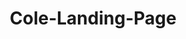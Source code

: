 # Cole-Landing-Page
<!DOCTYPE html>
<html lang="en">
<head>
    <meta charset="UTF-8">
    <meta name="viewport" content="width=device-width, initial-scale=1.0">
    <title>How 6-7 Figure Entrepreneurs Scale to 8-Figures Without Hiring Another Bad Sales Rep</title>
    <style>
        * {
            margin: 0;
            padding: 0;
            box-sizing: border-box;
        }

        html, body {
            overflow-x: hidden;
            font-family: 'Arial', sans-serif;
            line-height: 1.6;
            color: #333;
            background: linear-gradient(135deg, #0f0f23 0%, #1a1a2e 50%, #16213e 100%);
        }

        .container {
            width: 100%;
            max-width: 800px;
            margin: 0 auto;
            padding: 0 20px;
        }

        /* Hero Section */
        .hero {
            background: linear-gradient(135deg, #0f0f23 0%, #1a1a2e 50%, #16213e 100%);
            color: white;
            padding: 60px 0;
            text-align: center;
            position: relative;
            overflow: hidden;
        }

        .hero::before {
            content: '';
            position: absolute;
            top: 0;
            left: 0;
            right: 0;
            bottom: 0;
            background: url('data:image/svg+xml,<svg xmlns="http://www.w3.org/2000/svg" viewBox="0 0 100 100"><defs><radialGradient id="grad1" cx="50%" cy="50%" r="50%"><stop offset="0%" style="stop-color:rgba(255,255,255,0.1);stop-opacity:1" /><stop offset="100%" style="stop-color:rgba(255,255,255,0);stop-opacity:0" /></radialGradient></defs><circle cx="20" cy="20" r="2" fill="rgba(255,255,255,0.3)"/><circle cx="80" cy="40" r="1" fill="rgba(255,255,255,0.2)"/><circle cx="40" cy="80" r="1.5" fill="rgba(255,255,255,0.25)"/></svg>') repeat;
            animation: float 20s ease-in-out infinite;
        }

        @keyframes float {
            0%, 100% { transform: translateY(0px) rotate(0deg); }
            50% { transform: translateY(-20px) rotate(180deg); }
        }

        .preheader {
            font-size: 14px;
            color: #ff6b35;
            font-weight: bold;
            letter-spacing: 1px;
            text-transform: uppercase;
            margin-bottom: 20px;
            animation: slideDown 0.8s ease-out;
        }

        @keyframes slideDown {
            from { opacity: 0; transform: translateY(-30px); }
            to { opacity: 1; transform: translateY(0); }
        }

        .hero h1 {
            font-size: clamp(28px, 5vw, 48px);
            font-weight: bold;
            margin-bottom: 20px;
            line-height: 1.2;
            animation: slideUp 0.8s ease-out 0.2s both;
        }

        @keyframes slideUp {
            from { opacity: 0; transform: translateY(30px); }
            to { opacity: 1; transform: translateY(0); }
        }

        .hero .subheader {
            font-size: clamp(16px, 3vw, 24px);
            margin-bottom: 40px;
            color: #e0e0e0;
            animation: fadeIn 0.8s ease-out 0.4s both;
        }

        @keyframes fadeIn {
            from { opacity: 0; }
            to { opacity: 1; }
        }

        .vsl-container {
            margin: 40px 0;
            animation: scaleIn 0.8s ease-out 0.6s both;
            position: relative;
            z-index: 2;
        }

        @keyframes scaleIn {
            from { opacity: 0; transform: scale(0.8); }
            to { opacity: 1; transform: scale(1); }
        }

        .vsl-icon {
            display: inline-block;
            width: 200px;
            height: 120px;
            background: linear-gradient(135deg, #ff6b35, #f7931e);
            border-radius: 15px;
            position: relative;
            cursor: pointer;
            transition: all 0.3s ease;
            box-shadow: 0 10px 30px rgba(255, 107, 53, 0.3);
            text-decoration: none;
            color: white;
        }

        .vsl-icon:hover {
            transform: translateY(-5px);
            box-shadow: 0 20px 40px rgba(255, 107, 53, 0.4);
        }

        .play-button {
            position: absolute;
            top: 50%;
            left: 50%;
            transform: translate(-50%, -50%);
            width: 0;
            height: 0;
            border-left: 20px solid white;
            border-top: 12px solid transparent;
            border-bottom: 12px solid transparent;
            margin-left: 3px;
        }

        .vsl-text {
            display: block;
            margin-top: 15px;
            font-size: 16px;
            font-weight: bold;
            color: white;
        }

        .cta-primary {
            background: linear-gradient(135deg, #ff6b35, #f7931e);
            color: white;
            padding: 18px 40px;
            font-size: 20px;
            font-weight: bold;
            border: none;
            border-radius: 50px;
            cursor: pointer;
            transition: all 0.3s ease;
            text-transform: uppercase;
            letter-spacing: 1px;
            box-shadow: 0 10px 30px rgba(255, 107, 53, 0.3);
            animation: pulse 2s infinite;
        }

        @keyframes pulse {
            0% { box-shadow: 0 10px 30px rgba(255, 107, 53, 0.3); }
            50% { box-shadow: 0 10px 40px rgba(255, 107, 53, 0.5); }
            100% { box-shadow: 0 10px 30px rgba(255, 107, 53, 0.3); }
        }

        .cta-primary:hover {
            transform: translateY(-3px);
            box-shadow: 0 15px 35px rgba(255, 107, 53, 0.5);
        }

        /* Section Styles */
        .section {
            padding: 80px 0;
            position: relative;
        }

        .section:nth-child(even) {
            background: #f8f9fa;
        }

        .section:nth-child(odd) {
            background: white;
        }

        .section h2 {
            font-size: clamp(24px, 4vw, 36px);
            margin-bottom: 30px;
            color: #1a1a2e;
            text-align: center;
            position: relative;
        }

        .section h2::after {
            content: '';
            display: block;
            width: 60px;
            height: 4px;
            background: linear-gradient(90deg, #ff6b35, #f7931e);
            margin: 20px auto;
            border-radius: 2px;
        }

        .section p {
            font-size: clamp(16px, 2.5vw, 20px);
            margin-bottom: 20px;
            line-height: 1.8;
        }

        .highlight {
            background: linear-gradient(120deg, #ff6b35 0%, #f7931e 100%);
            background-clip: text;
            -webkit-background-clip: text;
            -webkit-text-fill-color: transparent;
            font-weight: bold;
        }

        .bold {
            font-weight: bold;
            color: #1a1a2e;
        }

        .italic {
            font-style: italic;
        }

        /* Bullets */
        .bullets {
            list-style: none;
            margin: 30px 0;
        }

        .bullets li {
            padding: 15px 0;
            border-bottom: 1px solid #eee;
            font-size: 18px;
            line-height: 1.6;
            position: relative;
            padding-left: 30px;
        }

        .bullets li::before {
            content: '✓';
            position: absolute;
            left: 0;
            color: #ff6b35;
            font-weight: bold;
            font-size: 20px;
        }

        /* FAQ Section */
        .faq-item {
            background: white;
            margin-bottom: 20px;
            border-radius: 10px;
            box-shadow: 0 5px 15px rgba(0,0,0,0.1);
            overflow: hidden;
            transition: all 0.3s ease;
        }

        .faq-item:hover {
            transform: translateY(-2px);
            box-shadow: 0 10px 25px rgba(0,0,0,0.15);
        }

        .faq-question {
            padding: 25px;
            background: linear-gradient(135deg, #1a1a2e, #16213e);
            color: white;
            cursor: pointer;
            font-weight: bold;
            font-size: 18px;
        }

        .faq-answer {
            padding: 25px;
            font-size: 16px;
            line-height: 1.6;
        }

        /* Responsive Design */
        @media (max-width: 1024px) {
            .container {
                padding: 0 15px;
            }
            .section {
                padding: 60px 0;
            }
        }

        @media (max-width: 768px) {
            .hero {
                padding: 40px 0;
            }
            
            .section {
                padding: 40px 0;
            }
            
            .vsl-icon {
                width: 160px;
                height: 100px;
            }
            
            .cta-primary {
                padding: 15px 30px;
                font-size: 18px;
            }
            
            .section p {
                margin-bottom: 15px;
            }
        }

        /* Smooth scroll behavior */
        html {
            scroll-behavior: smooth;
        }

        /* Entrance animations */
        .fade-in {
            opacity: 0;
            transform: translateY(30px);
            transition: all 0.8s ease;
        }

        .fade-in.visible {
            opacity: 1;
            transform: translateY(0);
        }
    </style>
</head>
<body>
    <!-- Hero Section -->
    <section class="hero">
        <div class="container">
            <div class="preheader">For 6-7 Figure Entrepreneurs Ready to Scale</div>
            
            <h1>How to Scale from 7 to 8-Figures in 24 Months Without Wasting Another Dollar on Bad Sales Reps</h1>
            
            <div class="subheader">
                Finally... a proven system that installs predictable lead-gen, recruits high-performing sales teams, and provides 8-figure boardroom consulting — so you can scale without the hiring nightmare.
            </div>
            
            <div class="vsl-container">
                <a href="https://docs.google.com/document/d/1ARqL6E54Aa3g2Au_XkBj9v3bY_t3q5OeH978D9TUq8g/edit?usp=sharing" class="vsl-icon">
                    <div class="play-button"></div>
                </a>
                <span class="vsl-text">Click Here To See The: VSL I WROTE FOR YOU</span>
            </div>
            
            <button class="cta-primary" onclick="window.open('https://docs.google.com/document/d/1ARqL6E54Aa3g2Au_XkBj9v3bY_t3q5OeH978D9TUq8g/edit?usp=sharing', '_blank')">
                Book Your Strategy Call Now
            </button>
        </div>
    </section>

    <!-- Problem Identification -->
    <section class="section fade-in">
        <div class="container">
            <h2>Why 97% of 7-Figure Entrepreneurs Never Break the 8-Figure Ceiling</h2>
            
            <p>You're already successful...</p>
            
            <p>You've built a <span class="bold">6 or 7-figure business</span> that most people only dream about.</p>
            
            <p>But here's what keeps you up at night...</p>
            
            <p>Your revenue is a <span class="highlight">rollercoaster</span>. One month you're celebrating record numbers. The next month, you're wondering where all your leads went.</p>
            
            <p>You've tried hiring salespeople...</p>
            
            <p>You've wasted <span class="bold">months</span> recruiting. Spent <span class="bold">thousands</span> on training. Only to watch them burn through your leads without closing deals.</p>
            
            <p>You've bought into marketing "gurus" promising endless leads...</p>
            
            <p>But leads without a system to convert them are just <span class="italic">expensive names in your CRM</span>.</p>
            
            <p>Meanwhile, your competitors with <span class="bold">inferior products</span> are scaling past you because they figured out something you haven't...</p>
            
            <p>The <span class="highlight">8-figure entrepreneurs</span> don't just have better products. They have <span class="bold">better systems</span>.</p>
            
            <p>And if you keep doing what you're doing now...</p>
            
            <p>Six months from now, you'll still be stuck in the same place, watching others pass you by while you're trapped in the <span class="bold">"7-figure ceiling."</span></p>
            
            <p>But what if I told you there's a way to break through that ceiling...</p>
            
            <p>What if you could <span class="bold">predictably scale to 8-figures</span> using the same systems that work for Tony Robbins and Dean Graziosi?</p>
        </div>
    </section>

    <!-- Origin Story -->
    <section class="section fade-in">
        <div class="container">
            <h2>How We Went from "Sales Training Experts" to the Secret Weapon Behind Multiple 8-Figure Companies</h2>
            
            <p>Three years ago, we were just another sales training company...</p>
            
            <p>We'd teach entrepreneurs how to "close better." How to "handle objections." How to "follow up with prospects."</p>
            
            <p>And our clients would get <span class="italic">temporary</span> bumps in revenue.</p>
            
            <p>But then something would always happen...</p>
            
            <p>Their lead flow would dry up. Their sales reps would quit. Their systems would fall apart.</p>
            
            <p>They'd come back to us, frustrated: <span class="bold">"Your training worked... but now what?"</span></p>
            
            <p>That's when we realized the problem...</p>
            
            <p>Everyone was treating sales like an <span class="bold">isolated skill</span> instead of part of a <span class="bold">complete business system</span>.</p>
            
            <p>So we did something different...</p>
            
            <p>We started studying the entrepreneurs who <span class="highlight">consistently</span> scaled from 7 to 8 figures. Not the ones who got lucky. The ones who did it <span class="bold">repeatedly</span>.</p>
            
            <p>Here's what we found:</p>
            
            <p>They didn't just focus on sales. They built <span class="bold">three interconnected systems</span>:</p>
            
            <p><span class="bold">1. Predictable Lead Generation</span> — Internal systems that generate qualified prospects on demand</p>
            
            <p><span class="bold">2. High-Performing Sales Teams</span> — Recruiting, training, and managing reps who actually hit KPIs</p>
            
            <p><span class="bold">3. Strategic Business Consulting</span> — Boardroom-level guidance to optimize the entire operation</p>
            
            <p>When we started installing all three systems for our clients...</p>
            
            <p>Magic happened.</p>
            
            <p>No... not magic. <span class="bold">Predictable results</span>.</p>
        </div>
    </section>

    <!-- Solution Revelation -->
    <section class="section fade-in">
        <div class="container">
            <h2>The 3-Pillar Scale System That Consistently Breaks 7-Figure Entrepreneurs Into 8-Figures</h2>
            
            <p>Here's exactly how it works:</p>
            
            <p><span class="bold">PILLAR 1: Internal Lead Generation Systems</span></p>
            
            <p>Instead of depending on expensive ads that stop working overnight...</p>
            
            <p>We install <span class="highlight">internal lead-gen systems</span> that generate qualified prospects from your existing network, referrals, and strategic partnerships.</p>
            
            <p>This means <span class="bold">predictable pipeline</span> that doesn't disappear when Facebook changes their algorithm.</p>
            
            <p><span class="bold">PILLAR 2: Sales Team Recruiting & Ramping</span></p>
            
            <p>Instead of hoping your next hire will be "the one..."</p>
            
            <p>We use our proven recruiting system to find sales reps who already have the skills and mindset to succeed in <span class="bold">your specific business model</span>.</p>
            
            <p>Then we ramp them to KPIs using the same training frameworks that work for <span class="bold">2,000+ brands</span>.</p>
            
            <p><span class="bold">PILLAR 3: 8-Figure Boardroom Consulting</span></p>
            
            <p>Instead of getting generic advice from masterminds full of 6-figure entrepreneurs...</p>
            
            <p>You get direct access to strategies being used by companies doing <span class="highlight">$30M+ per year</span>.</p>
            
            <p>Operations. Systems. Team management. Financial optimization.</p>
            
            <p>The kind of insight you can only get when you're in the room with people who've already built what you're trying to build.</p>
            
            <p>Here's what happens when all three pillars work together:</p>
            
            <p>Month 1-3: Your lead flow stabilizes. No more feast or famine.</p>
            
            <p>Month 4-8: Your new sales reps start hitting KPIs. Revenue becomes predictable.</p>
            
            <p>Month 9-18: You implement advanced systems. Operations run without you.</p>
            
            <p>Month 12-24: You break through 8-figures with a business that scales itself.</p>
            
            <p>This isn't theory. It's the exact system we've used with <span class="bold">multiple companies</span> to scale to <span class="highlight">$30M+ in under two years</span>.</p>
        </div>
    </section>

    <!-- Product Introduction -->
    <section class="section fade-in">
        <div class="container">
            <h2>Introducing Closers.io: The Complete Scale-to-8-Figures System</h2>
            
            <p>This isn't just another course or coaching program...</p>
            
            <p>Closers.io is the <span class="bold">complete business scaling system</span> used by the entrepreneurs you see on stage at major events.</p>
            
            <p>Here's what you get:</p>
            
            <ul class="bullets">
                <li><span class="bold">Lead Generation System Installation:</span> We build and install internal lead-gen systems so you never depend on paid ads again → You wake up to qualified prospects in your pipeline → You become the entrepreneur who never worries about "where the next client will come from"</li>
                
                <li><span class="bold">Sales Rep Recruiting & Training:</span> We find, vet, and train sales reps specifically for your business model → Your team consistently hits KPIs without constant micromanaging → You become the leader of a high-performing sales organization</li>
                
                <li><span class="bold">8-Figure Boardroom Mastermind:</span> Direct access to strategies used by $30M+ companies → You implement systems that work at scale → You become the entrepreneur operating at the highest level of business</li>
                
                <li><span class="bold">Sales Process & Script Consulting:</span> Proven frameworks that convert prospects into high-value clients → Your close rates increase dramatically → You become known for having the best sales process in your industry</li>
                
                <li><span class="bold">KPI Tracking & Management Systems:</span> Clear metrics that show exactly what's working and what isn't → You make data-driven decisions that compound your growth → You become the entrepreneur who scales through systems, not guesswork</li>
            </ul>
            
            <p>Compare this to what you've tried before:</p>
            
            <p><span class="bold">Generic sales training:</span> Teaches you to close better, but doesn't fix your lead problem or help you hire good reps.</p>
            
            <p><span class="bold">Marketing agencies:</span> Generate leads, but can't help you convert them or scale your team.</p>
            
            <p><span class="bold">Business coaches:</span> Give you theory and motivation, but don't have the systems to scale sales operations.</p>
            
            <p>Closers.io is the <span class="highlight">only system</span> that handles all three: lead generation, sales team building, AND strategic scaling consulting.</p>
            
            <p>It's why entrepreneurs who've worked with us call it <span class="bold">"the missing piece"</span> they needed to break through 8-figures.</p>
        </div>
    </section>

    <!-- Offer Structure -->
    <section class="section fade-in">
        <div class="container">
            <h2>How to Get Started (And Why You Need to Act This Week)</h2>
            
            <p>Here's how this works:</p>
            
            <p>Step 1: Book a strategy call using the link below this video</p>
            
            <p>Step 2: We audit your current business and identify your biggest scaling bottlenecks</p>
            
            <p>Step 3: We determine if you're a fit for our lead-gen system, recruiting program, or 8-figure mastermind</p>
            
            <p>Step 4: If we're a match, we create a custom scaling plan and get started immediately</p>
            
            <p><span class="bold">Our Promise:</span></p>
            
            <p>If we take you on as a client and you don't see measurable improvement in your sales systems within the first 90 days, we'll refund every penny and give you $1,000 for wasting your time.</p>
            
            <p>We can make this guarantee because we've done this <span class="bold">2,000+ times</span> with entrepreneurs just like you.</p>
            
            <p><span class="bold">Why you need to book your call this week:</span></p>
            
            <p>We only work with a limited number of clients at a time because our system requires hands-on implementation.</p>
            
            <p>Right now, we have <span class="bold">3 spots available</span> for new clients starting in the next 30 days.</p>
            
            <p>After that, there's a waiting list until Q3.</p>
            
            <p>If you're serious about scaling to 8-figures...</p>
            
            <p>If you're tired of the revenue rollercoaster...</p>
            
            <p>If you're ready to build a business that runs without you...</p>
            
            <button class="cta-primary" onclick="window.open('https://docs.google.com/document/d/1ARqL6E54Aa3g2Au_XkBj9v3bY_t3q5OeH978D9TUq8g/edit?usp=sharing', '_blank')">
                Book Your Strategy Call Now
            </button>
        </div>
    </section>

    <!-- FAQ Section -->
    <section class="section fade-in">
        <div class="container">
            <h2>Questions Successful Entrepreneurs Ask Before Making Million-Dollar Decisions</h2>
            
            <div class="faq-item">
                <div class="faq-question">
                    "This sounds expensive. What if I can't afford it right now?"
                </div>
                <div class="faq-answer">
                    Here's the real question: Can you afford to stay where you are? If you're doing $1M-$5M annually and stay stuck at that level for another 2 years while your competitors scale to $10M+, what does that cost you? The entrepreneurs who work with us see ROI within 90 days because we're not selling you a course — we're installing systems that generate revenue immediately.
                </div>
            </div>
            
            <div class="faq-item">
                <div class="faq-question">
                    "Will this work for MY specific industry?"
                </div>
                <div class="faq-answer">
                    We've worked with 2,000+ brands across every industry you can imagine. Coaching, consulting, e-commerce, SaaS, agencies, real estate, fitness, finance... The principles of lead generation, sales team management, and business scaling are universal. What changes is the execution, and that's exactly what we customize for your business model during our strategy call.
                </div>
            </div>
            
            <div class="faq-item">
                <div class="faq-question">
                    "What if my current sales team doesn't adapt to your system?"
                </div>
                <div class="faq-answer">
                    That's exactly why we don't just train your existing team — we help you recruit and ramp NEW high-performers who are already aligned with proven systems. Your current team can stay and learn alongside the new reps, or they can find opportunities that better fit their skillset. Either way, you end up with a sales organization that actually hits KPIs.
                </div>
            </div>
            
            <div class="faq-item">
                <div class="faq-question">
                    "I'm already busy running my business. How much time will this take?"
                </div>
                <div class="faq-answer">
                    This is designed for entrepreneurs who DON'T have time to micromanage every detail. We handle the heavy lifting — recruiting, training, system installation — while you focus on the strategic decisions that only you can make. Most clients find they have MORE time after 90 days because their business starts running without constant intervention.
                </div>
            </div>
            
            <p style="text-align: center; margin-top: 50px; font-size: 18px;">
                Ready to join the entrepreneurs who've cracked the code on predictable 8-figure scaling?
            </p>
            
            <div style="text-align: center; margin-top: 30px;">
                <button class="cta-primary" onclick="window.open('https://docs.google.com/document/d/1ARqL6E54Aa3g2Au_XkBj9v3bY_t3q5OeH978D9TUq8g/edit?usp=sharing', '_blank')">
                    Book Your Strategy Call Now
                </button>
            </div>
        </div>
    </section>

    <script>
        // Smooth scrolling and entrance animations
        function isElementInViewport(el) {
            const rect = el.getBoundingClientRect();
            return (
                rect.top >= 0 &&
                rect.left >= 0 &&
                rect.bottom <= (window.innerHeight || document.documentElement.clientHeight) &&
                rect.right <= (window.innerWidth || document.documentElement.clientWidth)
            );
        }

        function handleScroll() {
            const elements = document.querySelectorAll('.fade-in');
            elements.forEach(el => {
                if (isElementInViewport(el) || window.scrollY + window.innerHeight >= el.offsetTop) {
                    el.classList.add('visible');
                }
            });
        }

        // Run on scroll and page load
        window.addEventListener('scroll', handleScroll);
        window.addEventListener('load', handleScroll);
        handleScroll(); // Run immediately

        // Add click tracking for CTAs
        document.querySelectorAll('.cta-primary, .vsl-icon').forEach(button => {
            button.addEventListener('click', function() {
                // Add any tracking code here if needed
                console.log('CTA clicked');
            });
        });
    </script>
</body>
</html>
